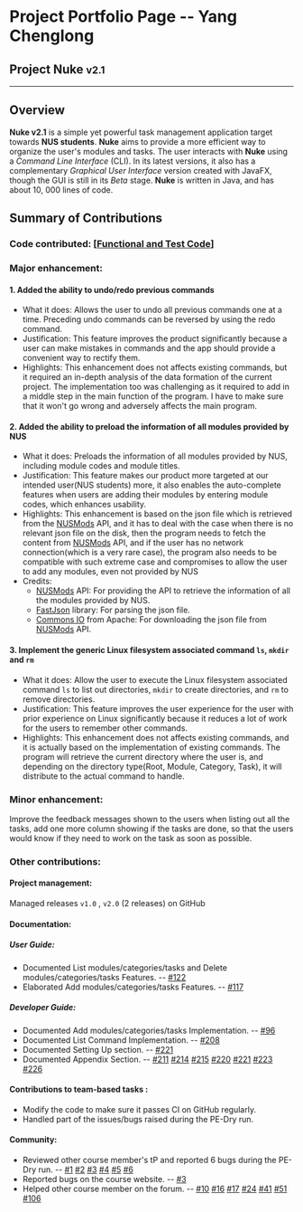 # Project Portfolio Page -- Yang Chenglong

## Project Nuke <small>v2.1</small>

<hr>

## Overview

**Nuke v2.1** is a simple yet powerful task management application target towards **NUS students**.  **Nuke** aims to provide a more efficient way to organize the user's modules and tasks. The user interacts with **Nuke** using a _Command Line Interface_ (CLI). In its latest versions, it also has a complementary _Graphical User Interface_ version created with JavaFX, though the GUI is still in its _Beta_ stage. **Nuke** is written in Java, and has about 10, 000 lines of code.

## Summary of Contributions

### **Code contributed**: \[[Functional and Test Code](https://nus-cs2113-ay1920s2.github.io/tp-dashboard/#breakdown=true&search=a11riseforme)\]

### Major enhancement:

#### 1. Added the ability to undo/redo previous commands

- What it does: Allows the user to undo all previous commands one at a time. Preceding undo commands can be reversed by using the redo command.
- Justification: This feature improves the product significantly because a user can make mistakes in commands and the app should provide a convenient way to rectify them.
- Highlights: This enhancement does not affects existing commands, but it required an in-depth analysis of the data formation of the current project. The implementation too was challenging as it required to add in a middle step in the main function of the program. I have to make sure that it won't go wrong and adversely affects the main program.

#### 2. Added the ability to preload the information of all modules provided by NUS

- What it does: Preloads the information of all modules provided by NUS, including module codes and module titles.
- Justification: This feature makes our product more targeted at our intended user(NUS students) more, it also enables the auto-complete features when users are adding their modules by entering module codes, which enhances usability.
- Highlights: This enhancement is based on the json file which is retrieved from the [NUSMods](https://api.nusmods.com/v2/) API, and it has to deal with the case when there is no relevant json file on the disk, then the program needs to fetch the content from [NUSMods](https://api.nusmods.com/v2/) API, and if the user has no network connection(which is a very rare case), the program also needs to be compatible with such extreme case and compromises to allow the user to add any modules, even not provided by NUS
- Credits: 
  - [NUSMods](https://api.nusmods.com/v2/) API: For providing the API to retrieve the information of all the modules provided by NUS.
  - [FastJson](https://github.com/alibaba/fastjson) library: For parsing the json file.
  - [Commons IO](http://commons.apache.org/proper/commons-io/) from Apache: For downloading the json file from [NUSMods](https://api.nusmods.com/v2/) API.

#### 3. Implement the generic Linux filesystem associated command `ls`, `mkdir` and `rm`

- What it does: Allow the user to execute the Linux filesystem associated command `ls` to list out directories, `mkdir` to create directories, and `rm` to remove directories.
- Justification: This feature improves the user experience for the user with prior experience on Linux significantly because it reduces a lot of work for the users to remember other commands. 
- Highlights: This enhancement does not affects existing commands, and it is actually based on the implementation of existing commands. The program will retrieve the current directory where the user is, and depending on the directory type(Root, Module, Category, Task), it will distribute to the actual command to handle.

### **Minor enhancement**: 

Improve the feedback messages shown to the users when listing out all the tasks, add one more column showing if the tasks are done, so that the users would know if they need to work on the task as soon as possible.

### **Other contributions**:

#### Project management:

Managed releases `v1.0` ,  `v2.0` (2 releases) on GitHub

#### Documentation:

##### User Guide:

-   Documented List modules/categories/tasks and Delete modules/categories/tasks Features. -- [#122](https://github.com/AY1920S2-CS2113T-T13-2/tp/pull/122/commits/cececb821a8e6b54c2abc5da7ed13acf79262c08) 
-   Elaborated Add modules/categories/tasks Features. -- [#117](https://github.com/AY1920S2-CS2113T-T13-2/tp/pull/117/commits/f518160a8b8df0a2e4e7b6d481011b083cbeef40)

##### Developer Guide:

-   Documented Add modules/categories/tasks Implementation. -- [#96](https://github.com/AY1920S2-CS2113T-T13-2/tp/pull/96/commits/6fe3ee74bec8fdb7c8eccca5871e974220200d9c)
-   Documented List Command Implementation. -- [#208](https://github.com/AY1920S2-CS2113T-T13-2/tp/pull/208/commits/796f5c9327141c8aedf2001aa92c3546ce2a47a8)
-   Documented Setting Up section. -- [#221](https://github.com/AY1920S2-CS2113T-T13-2/tp/pull/211/commits/71bc5c7c0ee3eaf6e6f8538ebda0635a7267fdfc)
-   Documented Appendix Section. -- [#211](https://github.com/AY1920S2-CS2113T-T13-2/tp/pull/211/commits/71bc5c7c0ee3eaf6e6f8538ebda0635a7267fdfc) [#214](https://github.com/AY1920S2-CS2113T-T13-2/tp/pull/214/commits/652a3e4b1c05dd7f5f5820a7da0451fdccc0d02f) [#215](https://github.com/AY1920S2-CS2113T-T13-2/tp/pull/215/commits) [#220](https://github.com/AY1920S2-CS2113T-T13-2/tp/pull/220/commits) [#221](https://github.com/AY1920S2-CS2113T-T13-2/tp/pull/221/commits) [#223](https://github.com/AY1920S2-CS2113T-T13-2/tp/pull/223/commits) [#226](https://github.com/AY1920S2-CS2113T-T13-2/tp/pull/226/commits) 

#### Contributions to team-based tasks :

- Modify the code  to make sure it passes CI on GitHub regularly.
- Handled part of the issues/bugs raised during the PE-Dry run.

#### Community:

-   Reviewed other course member's tP and reported 6 bugs during the PE-Dry run. -- [#1](https://github.com/A11riseforme/ped/issues/1) [#2](https://github.com/A11riseforme/ped/issues/2) [#3](https://github.com/A11riseforme/ped/issues/3) [#4](https://github.com/A11riseforme/ped/issues/4) [#5](https://github.com/A11riseforme/ped/issues/5) [#6](https://github.com/A11riseforme/ped/issues/6) 
-   Reported bugs on the course website. -- [#3](https://github.com/nus-cs2113-AY1920S2/forum/issues/3)
-   Helped other course member on the forum. -- [#10](https://github.com/nus-cs2113-AY1920S2/forum/issues/10#issuecomment-576370349) [#16](https://github.com/nus-cs2113-AY1920S2/forum/issues/16#issuecomment-578772535) [#17](https://github.com/nus-cs2113-AY1920S2/forum/issues/17#issuecomment-579072279) [#24](https://github.com/nus-cs2113-AY1920S2/forum/issues/24#issuecomment-581422244) [#41](https://github.com/nus-cs2113-AY1920S2/forum/issues/41#issuecomment-591348850) [#51](https://github.com/nus-cs2113-AY1920S2/forum/issues/51#issuecomment-592957231) [#106](https://github.com/nus-cs2113-AY1920S2/forum/issues/106#issuecomment-612346406)
